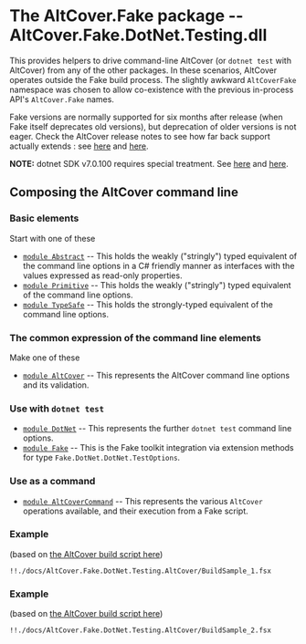 # The AltCover.Fake package -- AltCover.Fake.DotNet.Testing.dll

This provides helpers to drive command-line AltCover (or `dotnet test` with AltCover) from any of the other packages.  In these scenarios, AltCover operates outside the Fake build process.
The slightly awkward `AltCoverFake` namespace was chosen to allow co-existence with the previous in-process API's `AltCover.Fake` names.

Fake versions are normally supported for six months after release (when Fake itself deprecates old versions), but deprecation of older versions is not eager.  Check the AltCover release notes to see how far back support actually extends : see [here](https://github.com/SteveGilham/altcover/blob/master/ReleaseNotes.md) and [here](https://github.com/SteveGilham/altcover/blob/master/ReleaseNotes%20-%20Previously.md).

**NOTE:** dotnet SDK v7.0.100 requires special treatment.  See [here](https://github.com/SteveGilham/altcover/wiki/dotnet-SDK-7.0.100) and [here](https://github.com/SteveGilham/altcover/wiki/Release-8.5.841).

## Composing the AltCover command line

### Basic elements

Start with one of these

* [`module Abstract`](Abstract-fsapidoc) -- This holds the weakly ("stringly") typed equivalent of the command line options in a C# friendly manner as interfaces with the values expressed as read-only properties.
* [`module Primitive`](Primitive-fsapidoc) -- This holds the weakly ("stringly") typed equivalent of the command line options.
* [`module TypeSafe`](TypeSafe-fsapidoc) -- This holds the strongly-typed equivalent of the command line options.

### The common expression of the command line elements

Make one of these

* [`module AltCover`](AltCover-fsapidoc) -- This represents the AltCover command line options and its validation.

### Use with `dotnet test` 

* [`module DotNet`](DotNet-fsapidoc) -- This represents the further `dotnet test` command line options.
* [`module Fake`](Fake-fsapidoc) -- This is the Fake toolkit integration via extension methods for type `Fake.DotNet.DotNet.TestOptions`.

### Use as a command

* [`module AltCoverCommand`](AltCoverCommand-fsapidoc) -- This represents the various `AltCover` operations available, and their execution from a Fake script.

### Example
(based on [the AltCover build script here](https://github.com/SteveGilham/altcover/blob/master/Build/targets.fsx#L984-L1004))

```
!!./docs/AltCover.Fake.DotNet.Testing.AltCover/BuildSample_1.fsx
```

### Example
(based on [the AltCover build script here](https://github.com/SteveGilham/altcover/blob/master/Build/targets.fsx#L3578-L3591))

```
!!./docs/AltCover.Fake.DotNet.Testing.AltCover/BuildSample_2.fsx

```
